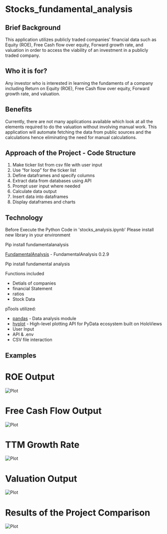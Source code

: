 # Stocks_fundamental_analysis

## Brief Background
This application utilizes publicly traded companies' financial data such as Equity (ROE), Free Cash flow over equity, Forward growth rate, and valuation in order to access the viability of an investment in a publicly traded company.

## Who it is for?
Any investor who is interested in learning the fundaments of a company including Return on Equity (ROE), Free Cash flow over equity, Forward growth rate, and valuation.

## Benefits
Currently, there are not many applications available which look at all the elements required to do the valuation without involving manual work. This application will automate fetching the data from public sources and the calculations hence eliminating the need for manual calculations.

## Approach of the Project - Code Structure

1. Make ticker list from csv file with user input
2. Use “for loop” for the ticker list
3. Define dataframes and specify columns
4. Extract data from databases using API
5. Prompt user input where needed
6. Calculate data output
7. Insert data into dataframes
8. Display dataframes and charts

## Technology

Before Execute the Python Code in 'stocks_analysis.ipynb' Please install new library in your environment

Pip install fundamentalanalysis

[FundamentalAnalysis](https://pypi.org/project/FundamentalAnalysis/) - FundamentalAnalysis 0.2.9

Pip install fundamental analysis

Functions included
- Detials of companies
- financial Statement
- ratios
- Stock Data

pTools utilized:
* [pandas](https://pandas.pydata.org/pandas-docs/stable/) - Data analysis module
* [hvplot](https://hvplot.holoviz.org/getting_started/index.html) - High-level plotting API for PyData ecosystem built on HoloViews
* User Input
* API & .env
* CSV file interaction


## Examples
# ROE Output
![Plot](https://github.com/jrizvi01/stocks_fundamental_analysis/blob/main/Resources/ROEoutput.png)
# Free Cash Flow Output
![Plot](https://github.com/jrizvi01/stocks_fundamental_analysis/blob/main/Resources/FreeCashoutput.png)
# TTM Growth Rate
![Plot](https://github.com/jrizvi01/stocks_fundamental_analysis/blob/main/Resources/TTMgrowth.png)
# Valuation Output
![Plot](https://github.com/jrizvi01/stocks_fundamental_analysis/blob/main/Resources/Valoutput.png)
# Results of the Project Comparison
![Plot](https://github.com/jrizvi01/stocks_fundamental_analysis/blob/main/Resources/Comparison.png)



